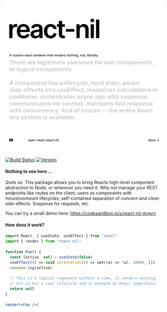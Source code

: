 <p align="left">
  <a id="cover" href="#cover"><img src="img/nil.svg" alt="There are legitimate usecases for null-components, or logical components. A component has a lifecycle, local state, packs side-effects into useEffect, memoizes calculations in useMemo, orchestrates async ops with suspense, communicates via context, maintains fast response with concurrency. And of course — the entire React eco system is available." /></a>
</p>

[![Build Status](https://img.shields.io/travis/react-spring/react-nil/master?style=flat&colorA=000000&colorB=000000)](https://travis-ci.org/react-spring/react-nil)
[![Version](https://img.shields.io/npm/v/react-nil?style=flat&colorA=000000&colorB=000000)](https://www.npmjs.com/package/react-nil)


#### Nothing to see here ...

Quite so. This package allows you to bring Reacts high-level component abstraction to Node, or wherever you need it. Why not manage your REST endpoints like routes on the client, users as components with mount/unmount lifecycles, self-contained separation of concern and clean side-effects. Suspense for requests, etc.

You can try a small demo here: https://codesandbox.io/s/react-nil-mvpry

#### How does it work?

```jsx
import React, { useState, useEffect } from "react"
import { render } from "react-nil"

function Foo() {
  const [active, set] = useState(false)
  useEffect(() => void setInterval(() => set((a) => !a), 1000), [])
  console.log(active)

  // This is a logical component without a view, it renders nothing,
  // but it has a real lifecycle and is managed by React regardless.
  return null
}

render(<Foo />)
```
